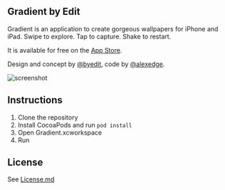 ## Gradient by Edit

Gradient is an application to create gorgeous wallpapers for iPhone and iPad. Swipe to explore. Tap to capture. Shake to restart.

It is available for free on the [App Store](https://itunes.apple.com/gb/app/gradient-by-edit/id786219026?mt=8).

Design and concept by [@byedit][nitzan-twitter], code by [@alexedge][alex-twitter].

![screenshot](http://a2.mzstatic.com/eu/r30/Purple6/v4/a5/b9/6e/a5b96e74-6c73-0ee2-0168-806c9460873b/screen568x568.jpeg)

## Instructions

1. Clone the repository
2. Install CocoaPods and run `pod install`
3. Open Gradient.xcworkspace
4. Run

## License
See [License.md](License.md)

[nitzan-twitter]: https://twitter.com/byedit
[alex-twitter]: https://twitter.com/alexedge
